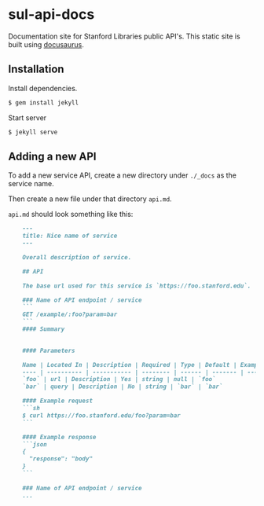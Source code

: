 # sul-api-docs

Documentation site for Stanford Libraries public API's. This static site is built using [docusaurus](https://docusaurus.io).

## Installation

Install dependencies.

```sh
$ gem install jekyll
```

Start server

```sh
$ jekyll serve
```

## Adding a new API

To add a new service API, create a new directory under `./_docs` as the service name.

Then create a new file under that directory `api.md`.

`api.md` should look something like this:

```md
    ---
    title: Nice name of service
    ---

    Overall description of service.

    ## API

    The base url used for this service is `https://foo.stanford.edu`.

    ### Name of API endpoint / service
    ```
    GET /example/:foo?param=bar
    ```
    #### Summary
    

    #### Parameters

    Name | Located In | Description | Required | Type | Default | Example
    ---- | ---------- | ----------- | -------- | ------ | ------- | ------
    `foo` | url | Description | Yes | string | null | `foo`
    `bar` | query | Description | No | string | `bar` | `bar`

    #### Example request
    ```sh
    $ curl https://foo.stanford.edu/foo?param=bar
    ```

    #### Example response
    ```json
    {
      "response": "body"
    }
    ```
    
    ### Name of API endpoint / service
    ...
```
